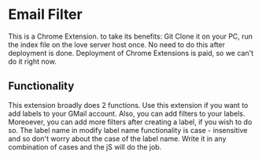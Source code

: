 # Email Filter

This is a Chrome Extension. to take its benefits: Git Clone it on your PC, run the index file on the love server host once. No need to do this after deployment is done. Deployment of Chrome Extensions is paid, so we can't do it right now.


## Functionality

This extension broadly does 2 functions. Use this extension if you want to add labels to your GMail account. Also, you can add filters to your labels. Moreoever, you can add more filters after creating a label, if you wish to do so. The label name in modify label name functionality is case - insensitive and so don't worry about the case of the label name. Write it in any combination of cases and the jS will do the job.

